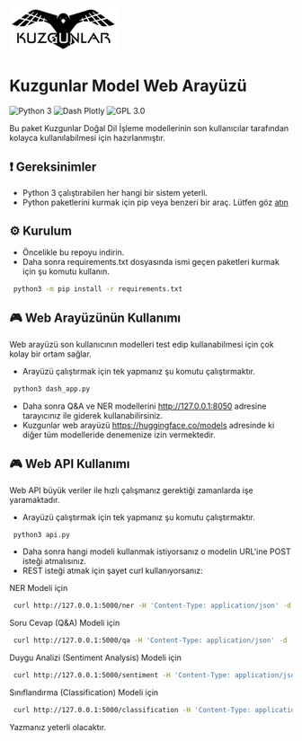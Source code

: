 <img src="assets/header_background.jpg" height ="38%" width="38%"></img> 

# Kuzgunlar Model Web Arayüzü

![Python 3](https://img.shields.io/badge/Python-3-yellow.svg)
![Dash Plotly](https://img.shields.io/badge/Dash-1.14-turquoise.svg)
![GPL 3.0](https://img.shields.io/badge/license-GPLv3-red.svg)

Bu paket Kuzgunlar Doğal Dil İşleme modellerinin son kullanıcılar tarafından kolayca kullanılabilmesi için hazırlanmıştır.

## :exclamation: Gereksinimler

 * Python 3 çalıştırabilen her hangi bir sistem yeterli.
 * Python paketlerini kurmak için pip veya benzeri bir araç. Lütfen göz [atın](https://pip.pypa.io/en/stable/installing/)

## ⚙ Kurulum

 * Öncelikle bu repoyu indirin.
 * Daha sonra requirements.txt dosyasında ismi geçen paketleri kurmak için şu komutu kullanın.
 ```bash 
  python3 -m pip install -r requirements.txt
```
## :video_game: Web Arayüzünün Kullanımı

Web arayüzü son kullanıcının modelleri test edip kullanabilmesi için çok kolay bir ortam sağlar.

 * Arayüzü çalıştırmak için tek yapmanız şu komutu çalıştırmaktır.
 ```bash 
  python3 dash_app.py
```
 * Daha sonra Q&A ve NER modellerini http://127.0.0.1:8050 adresine tarayıcınız ile giderek kullanabilirsiniz.
 * Kuzgunlar web arayüzü https://huggingface.co/models adresinde ki diğer tüm modelleride denemenize izin vermektedir.

## :video_game: Web API Kullanımı

Web API büyük veriler ile hızlı çalışmanız gerektiği zamanlarda işe yaramaktadır.

 * Arayüzü çalıştırmak için tek yapmanız şu komutu çalıştırmaktır.
 ```bash 
  python3 api.py
```
 * Daha sonra hangi modeli kullanmak istiyorsanız o modelin URL'ine POST isteği atmalısınız.
 * REST isteği atmak için şayet curl kullanıyorsanız:
 
 NER Modeli için
  ```bash 
   curl http://127.0.0.1:5000/ner -H 'Content-Type: application/json' -d '{"context": "Samsun, büyükşehir statüsündeki otuz ilden biridir."}'
```

 Soru Cevap (Q&A) Modeli için
  ```bash 
   curl http://127.0.0.1:5000/qa -H 'Content-Type: application/json' -d '{"context": "Mehteran birliği 1365 yılında kuruldu.", "question": "Mehteran ne zaman kuruldu?"}'
```

 Duygu Analizi (Sentiment Analysis) Modeli için
  ```bash 
   curl http://127.0.0.1:5000/sentiment -H 'Content-Type: application/json' -d '{"context": "Bu ürün çok başarılı."}'
```

 Sınıflandırma (Classification) Modeli için
  ```bash 
   curl http://127.0.0.1:5000/classification -H 'Content-Type: application/json' -d '{"context": "Intel yeni bir işlemci tanıttı."}'
```

Yazmanız yeterli olacaktır.
 
